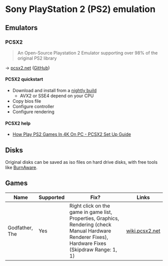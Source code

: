 # Sony PlayStation 2 (PS2) emulation

## Emulators

### PCSX2

> An Open-Source Playstation 2 Emulator supporting over 98% of the original PS2 library

→ [pcsx2.net](https://pcsx2.net/) ([GitHub](https://github.com/PCSX2))

#### PCSX2 quickstart

* Download and install from a [nightly build](https://pcsx2.net/downloads/#nightly-anchor)
  * AVX2 or SSE4 depend on your CPU
* Copy bios file
* Configure controller
* Configure rendering

#### PCSX2 help

* [How Play PS2 Games In 4K On PC - PCSX2 Set Up Guide](https://www.youtube.com/watch?v=3rSiK2aO_5k)

## Disks

Original disks can be saved as iso files on hard drive disks, with free tools like [BurnAware](https://www.burnaware.com/).

## Games

Name | Supported | Fix? | Links
---- | --------- | ---- | -----
Godfather, The | Yes | Right click on the game in game list, Properties, Graphics, Rendering (check Manual Hardware Renderer Fixes), Hardware Fixes (Skipdraw Range: 1, 1) | [wiki.pcsx2.net](https://wiki.pcsx2.net/The_Godfather)
